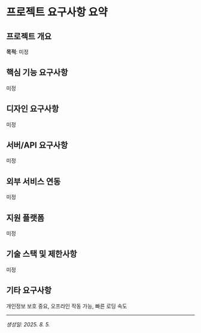 # 프로젝트 요구사항 요약

## 프로젝트 개요
**목적**: 미정

## 핵심 기능 요구사항
미정

## 디자인 요구사항
미정

## 서버/API 요구사항
미정

## 외부 서비스 연동
미정

## 지원 플랫폼
미정

## 기술 스택 및 제한사항
미정

## 기타 요구사항
개인정보 보호 중요, 오프라인 작동 가능, 빠른 로딩 속도

---
*생성일: 2025. 8. 5.*
